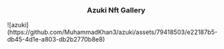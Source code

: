 <h3 align="center">Azuki Nft Gallery</h3>
![azuki](https://github.com/MuhammadKhan3/azuki/assets/79418503/e22187b5-db45-4d1e-a803-db2b2770b8e8)
